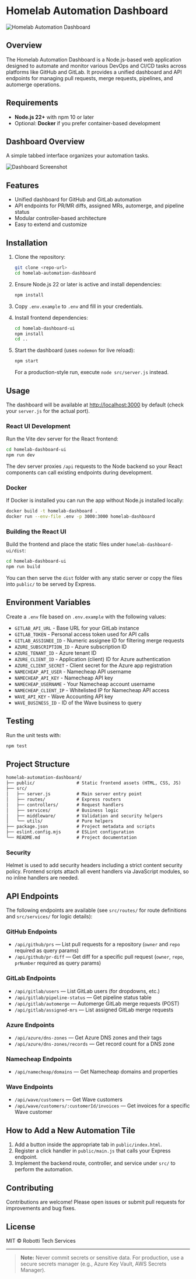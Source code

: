 # Homelab Automation Dashboard

![Homelab Automation Dashboard](public/Images/Homelab%20Automation%20Manager.png)

## Overview

The Homelab Automation Dashboard is a Node.js-based web application designed to automate and monitor various DevOps and CI/CD tasks across platforms like GitHub and GitLab. It provides a unified dashboard and API endpoints for managing pull requests, merge requests, pipelines, and automerge operations.

## Requirements

- **Node.js 22+** with npm 10 or later
- Optional: **Docker** if you prefer container-based development

## Dashboard Overview

A simple tabbed interface organizes your automation tasks.

![Dashboard Screenshot](public/Images/Homelab%20Automation%20Manager.png)

## Features

- Unified dashboard for GitHub and GitLab automation
- API endpoints for PR/MR diffs, assigned MRs, automerge, and pipeline status
- Modular controller-based architecture
- Easy to extend and customize

## Installation

1. Clone the repository:

   ```sh
   git clone <repo-url>
   cd homelab-automation-dashboard
   ```

2. Ensure Node.js 22 or later is active and install dependencies:

   ```sh
   npm install
   ```

3. Copy `.env.example` to `.env` and fill in your credentials.

4. Install frontend dependencies:
   ```sh
   cd homelab-dashboard-ui
   npm install
   cd ..
   ```

5. Start the dashboard (uses `nodemon` for live reload):

   ```sh
   npm start
   ```
   For a production-style run, execute `node src/server.js` instead.

## Usage

The dashboard will be available at [http://localhost:3000](http://localhost:3000) by default (check your `server.js` for the actual port).

### React UI Development
Run the Vite dev server for the React frontend:
```sh
cd homelab-dashboard-ui
npm run dev
```
The dev server proxies `/api` requests to the Node backend so your React components can call existing endpoints during development.

### Docker

If Docker is installed you can run the app without Node.js installed locally:

```sh
docker build -t homelab-dashboard .
docker run --env-file .env -p 3000:3000 homelab-dashboard
```

### Building the React UI
Build the frontend and place the static files under `homelab-dashboard-ui/dist`:
```sh
cd homelab-dashboard-ui
npm run build
```
You can then serve the `dist` folder with any static server or copy the files into `public/` to be served by Express.

## Environment Variables

Create a `.env` file based on `.env.example` with the following values:

- `GITLAB_API_URL` - Base URL for your GitLab instance
- `GITLAB_TOKEN` - Personal access token used for API calls
- `GITLAB_ASSIGNEE_ID` - Numeric assignee ID for filtering merge requests
- `AZURE_SUBSCRIPTION_ID` - Azure subscription ID
- `AZURE_TENANT_ID` - Azure tenant ID
- `AZURE_CLIENT_ID` - Application (client) ID for Azure authentication
- `AZURE_CLIENT_SECRET` - Client secret for the Azure app registration
- `NAMECHEAP_API_USER` - Namecheap API username
- `NAMECHEAP_API_KEY` - Namecheap API key
- `NAMECHEAP_USERNAME` - Your Namecheap account username
- `NAMECHEAP_CLIENT_IP` - Whitelisted IP for Namecheap API access
- `WAVE_API_KEY` - Wave Accounting API key
- `WAVE_BUSINESS_ID` - ID of the Wave business to query

## Testing

Run the unit tests with:

```sh
npm test
```

## Project Structure

```txt
homelab-automation-dashboard/
├── public/                # Static frontend assets (HTML, CSS, JS)
├── src/
│   ├── server.js          # Main server entry point
│   ├── routes/            # Express routers
│   ├── controllers/       # Request handlers
│   ├── services/          # Business logic
│   ├── middleware/        # Validation and security helpers
│   └── utils/             # Pure helpers
├── package.json           # Project metadata and scripts
├── eslint.config.mjs      # ESLint configuration
└── README.md              # Project documentation
```

### Security

Helmet is used to add security headers including a strict content security
policy. Frontend scripts attach all event handlers via JavaScript modules,
so no inline handlers are needed.

## API Endpoints

The following endpoints are available (see `src/routes/` for route definitions and `src/services/` for logic details):

### GitHub Endpoints

- `/api/github/prs` — List pull requests for a repository (`owner` and `repo` required as query params)
- `/api/github/pr-diff` — Get diff for a specific pull request (`owner`, `repo`, `prNumber` required as query params)

### GitLab Endpoints

- `/api/gitlab/users` — List GitLab users (for dropdowns, etc.)
- `/api/gitlab/pipeline-status` — Get pipeline status table
- `/api/gitlab/automerge` — Automerge GitLab merge requests (POST)
- `/api/gitlab/assigned-mrs` — List assigned GitLab merge requests

### Azure Endpoints

- `/api/azure/dns-zones` — Get Azure DNS zones and their tags
- `/api/azure/dns-zones/records` — Get record count for a DNS zone

### Namecheap Endpoints

- `/api/namecheap/domains` — Get Namecheap domains and properties

### Wave Endpoints

- `/api/wave/customers` — Get Wave customers
- `/api/wave/customers/:customerId/invoices` — Get invoices for a specific Wave customer

## How to Add a New Automation Tile

1. Add a button inside the appropriate tab in `public/index.html`.
2. Register a click handler in `public/main.js` that calls your Express endpoint.
3. Implement the backend route, controller, and service under `src/` to perform the automation.

## Contributing

Contributions are welcome! Please open issues or submit pull requests for improvements and bug fixes.

## License

MIT © Robotti Tech Services

---

> **Note:** Never commit secrets or sensitive data. For production, use a secure secrets manager (e.g., Azure Key Vault, AWS Secrets Manager).
